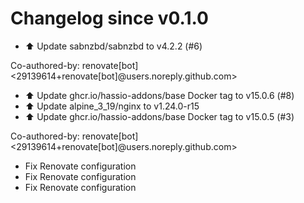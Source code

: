 # Changelog since v0.1.0
- ⬆️ Update sabnzbd/sabnzbd to v4.2.2 (#6)

Co-authored-by: renovate[bot] <29139614+renovate[bot]@users.noreply.github.com> 
- ⬆️ Update ghcr.io/hassio-addons/base Docker tag to v15.0.6 (#8) 
- ⬆️ Update alpine_3_19/nginx to v1.24.0-r15 
- ⬆️ Update ghcr.io/hassio-addons/base Docker tag to v15.0.5 (#3)

Co-authored-by: renovate[bot] <29139614+renovate[bot]@users.noreply.github.com> 
- Fix Renovate configuration 
- Fix Renovate configuration 
- Fix Renovate configuration 
